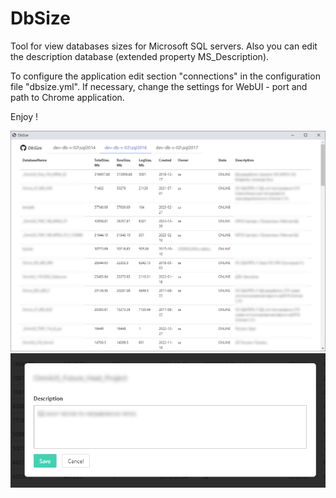 # DbSize

Tool for view databases sizes for Microsoft SQL servers. Also you can edit the description database (extended property MS_Description).

To configure the application edit section "connections" in the configuration file "dbsize.yml". If necessary, change the settings for WebUI - port and path to Chrome application. 

Enjoy !

![screenshot](https://github.com/setkov/DbSize/blob/master/dbsize.png)
![screenshot](https://github.com/setkov/DbSize/blob/master/dbsize_edit.png)
